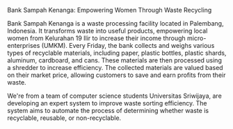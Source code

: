 Bank Sampah Kenanga: Empowering Women Through Waste Recycling

Bank Sampah Kenanga is a waste processing facility located in Palembang, Indonesia. It transforms waste into useful products, empowering local women from Kelurahan 19 Ilir to increase their income through micro-enterprises (UMKM). Every Friday, the bank collects and weighs various types of recyclable materials, including paper, plastic bottles, plastic shards, aluminum, cardboard, and cans. These materials are then processed using a shredder to increase efficiency. The collected materials are valued based on their market price, allowing customers to save and earn profits from their waste.

We're from a team of computer science students Universitas Sriwijaya, are developing an expert system to improve waste sorting efficiency. The system aims to automate the process of determining whether waste is recyclable, reusable, or non-recyclable.
